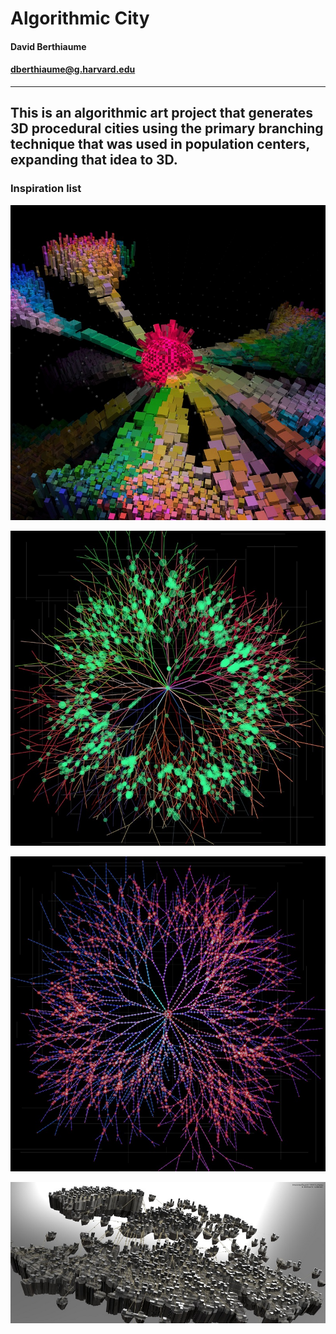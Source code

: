 # Algorithmic City

#### David Berthiaume
#### dberthiaume@g.harvard.edu

---
This is an algorithmic art project that generates 3D procedural cities 
using the primary branching technique that was used in population 
centers, expanding that idea to 3D.
---

### Inspiration list

![](ideas/branching3d_1.jpg)

![](ideas/population_1.jpg)

![](ideas/population_2.jpg)

![](ideas/city_3d.jpg)



